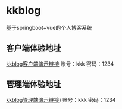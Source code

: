 # kkblog
基于springboot+vue的个人博客系统
## 客户端体验地址
[kkblog客户端演示链接](http://106.53.179.195:8080/#/)
账号：kkk
密码：1234
## 管理端体验地址
[kkblog管理端演示链接](http://106.53.179.195:8787/))
账号：kkk
密码：1234
